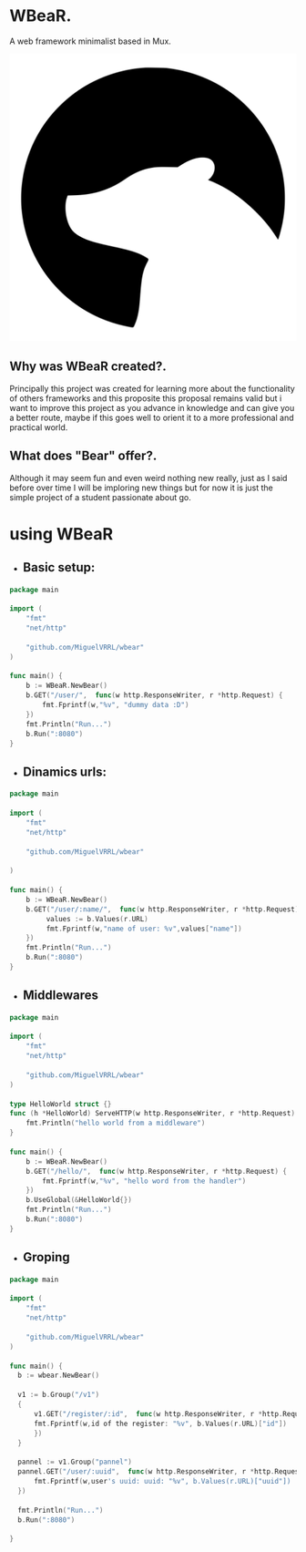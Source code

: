 # WBeaR.
A web framework minimalist based in Mux.

![alt text](https://github.com/MiguelVRRL/WBeaR/blob/main/logo/WBeaR.svg)

## Why was WBeaR created?.
Principally this project was created for learning more about the functionality of others
frameworks and this proposite this proposal remains valid but i want to improve this project
as you advance in knowledge and can give you a better route, maybe if this goes well
to orient it to a more professional and practical world.

## What does "Bear" offer?.
Although it may seem fun and even weird nothing new really, just as I said before over time I
will be imploring new things but for now it is just the simple project of a student passionate about go.

# using WBeaR

- ## Basic setup:
```go
package main

import (
    "fmt"
    "net/http"

    "github.com/MiguelVRRL/wbear"
)

func main() {
    b := WBeaR.NewBear()
    b.GET("/user/",  func(w http.ResponseWriter, r *http.Request) {
        fmt.Fprintf(w,"%v", "dummy data :D")
    })
    fmt.Println("Run...")
    b.Run(":8080")
}
```

- ## Dinamics urls:
```go
package main

import (
    "fmt"
    "net/http"

    "github.com/MiguelVRRL/wbear"

)

func main() {
    b := WBeaR.NewBear()
    b.GET("/user/:name/",  func(w http.ResponseWriter, r *http.Request) {
         values := b.Values(r.URL)
         fmt.Fprintf(w,"name of user: %v",values["name"])
    })
    fmt.Println("Run...")
    b.Run(":8080")
}
```
- ## Middlewares
```go
package main

import (
    "fmt"
    "net/http"

    "github.com/MiguelVRRL/wbear"
)

type HelloWorld struct {}
func (h *HelloWorld) ServeHTTP(w http.ResponseWriter, r *http.Request) {
    fmt.Println("hello world from a middleware")
}

func main() {
    b := WBeaR.NewBear()
    b.GET("/hello/",  func(w http.ResponseWriter, r *http.Request) {
        fmt.Fprintf(w,"%v", "hello word from the handler")
    })
    b.UseGlobal(&HelloWorld{})
    fmt.Println("Run...")
    b.Run(":8080")
}
```
- ## Groping

```go
package main

import (
    "fmt"
    "net/http"

    "github.com/MiguelVRRL/wbear"
)

func main() {
  b := wbear.NewBear()
   
  v1 := b.Group("/v1")
  {
      v1.GET("/register/:id",  func(w http.ResponseWriter, r *http.Request) {
      fmt.Fprintf(w,id of the register: "%v", b.Values(r.URL)["id"])
      })
  }

  pannel := v1.Group("pannel")
  pannel.GET("/user/:uuid",  func(w http.ResponseWriter, r *http.Request) {
      fmt.Fprintf(w,user's uuid: uuid: "%v", b.Values(r.URL)["uuid"])
  })

  fmt.Println("Run...")
  b.Run(":8080")
    
}

```
